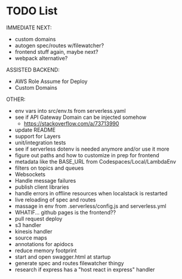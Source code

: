 # TODO List

IMMEDIATE NEXT:
 - custom domains
 - autogen spec/routes w/filewatcher?
 - frontend stuff again, maybe next?
 - webpack alternative?

ASSISTED BACKEND:
 - AWS Role Assume for Deploy
 - Custom Domains

OTHER:
- env vars into src/env.ts from serverless.yaml
- see if API Gateway Domain can be injected somehow
  - https://stackoverflow.com/a/73713990
- update README
- support for Layers
- unit/integration tests
- see if serverless dotenv is needed anymore and/or use it more
- figure out paths and how to customize in prep for frontend
- metadata like the BASE_URL from Codespaces/Local/LambdaEnv
- filters on topics and queues
- Websockets
- Handle message failures
- publish client libraries
- handle errors in offline resources when localstack is restarted
- live reloading of spec and routes
- massage in env from .serverless/config.js and serverless.yml
- WHATIF... github pages is the frontend??
- pull request deploy
- s3 handler
- kinesis handler
- source maps
- annotations for apidocs
- reduce memory footprint
- start and open swagger.html at startup
- generate spec and routes filewatcher thingy
- research if express has a "host react in express" handler
